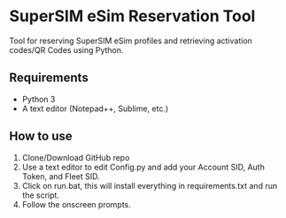 # SuperSIM eSim Reservation Tool

Tool for reserving SuperSIM eSim profiles and retrieving activation codes/QR Codes using Python.

## Requirements

- Python 3
- A text editor (Notepad++, Sublime, etc.) 

## How to use

1. Clone/Download GitHub repo
2. Use a text editor to edit Config.py and add your Account SID, Auth Token, and Fleet SID.
3. Click on run.bat, this will install everything in requirements.txt and run the script.
4. Follow the onscreen prompts.
